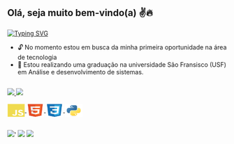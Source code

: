 ## Olá, seja muito bem-vindo(a) ✌️🔥

<a href="https://git.io/typing-svg"><img src="https://readme-typing-svg.demolab.com?font=Fira+Code&pause=1000&random=false&width=435&lines=Meu+nome+%C3%A9+Eric+Lopes;Sou+desenvolvedor+web+%3A)" alt="Typing SVG" /></a>

- 🔓 No momento estou em busca da minha primeira oportunidade na área de tecnologia
- 📖 Estou realizando uma graduação na universidade São Fransisco (USF) em Análise e desenvolvimento de sistemas.

##
<div>
  <a href="https://github.com/EricLopes325">
    <img heigth="180em" src="https://github-readme-stats.vercel.app/api/top-langs/?username=EricLopes325&layout=donut-vertical&theme=dark">
     <img heigth="180em" width="300em" src="https://github-readme-stats.vercel.app/api?username=EricLopes325&show_icons=true&theme=dark">
</div>

<div style="display: inline_block"><br>
  <img align="center" alt="Eric-Js" height="30" width="40" src="https://raw.githubusercontent.com/devicons/devicon/master/icons/javascript/javascript-plain.svg">
  <img align="center" alt="Eric-HTML" height="30" width="40" src="https://raw.githubusercontent.com/devicons/devicon/master/icons/html5/html5-original.svg">
  <img align="center" alt="Eric-CSS" height="30" width="40" src="https://raw.githubusercontent.com/devicons/devicon/master/icons/css3/css3-original.svg">
  <img align="center" alt="Eric-Python" height="30" width="40" src="https://raw.githubusercontent.com/devicons/devicon/master/icons/python/python-original.svg">
</div>


  ##
 
<div> 
  <a href="https://www.instagram.com/eric.lopees" target="_blank"><img src="https://img.shields.io/badge/-Instagram-%23E4405F?style=for-the-badge&logo=instagram&logoColor=white" target="_blank"></a>' 
  <a href = "mailto:lopeseric325@gmail.com"><img src="https://img.shields.io/badge/-Gmail-%23333?style=for-the-badge&logo=gmail&logoColor=white" target="_blank"></a>
  <a href="https://www.linkedin.com/in/eric-lopes-2260612b5" target="_blank"><img src="https://img.shields.io/badge/-LinkedIn-%230077B5?style=for-the-badge&logo=linkedin&logoColor=white" target="_blank"></a> 
</div>
